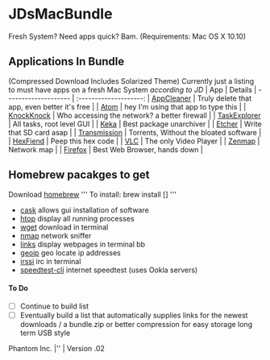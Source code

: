 # JDsMacBundle
Fresh System? Need apps quick? Bam.
(Requirements: Mac OS X 10.10)

## Applications In Bundle
(Compressed Download Includes Solarized Theme)
Currently just a listing to must have apps on a fresh Mac System *according to JD*
| App | Details |
-------------------- | :--------------------:
| [AppCleaner](https://freemacsoft.net/appcleaner/) | Truly delete that app, even better it's free |
| [Atom](https://atom.io/) | hey I'm using that app to type this |
| [KnockKnock](https://objective-see.com/products/knockknock.html) | Who accessing the network? a better firewall |
| [TaskExplorer](https://objective-see.com/products/taskexplorer.html) | All tasks, root level GUI |
| [Keka](https://www.keka.io/en/) | Best package unarchiver |
| [Etcher](https://etcher.io/) | Write that SD card asap |
| [Transmission](https://transmissionbt.com/download/) | Torrents, Without the bloated software |
| [HexFiend](https://ridiculousfish.com/hexfiend/) | Peep this hex code |
| [VLC](https://www.videolan.org/vlc/) | The only Video Player |
| [Zenmap](https://nmap.org/download.html) | Network map |
| [Firefox](https://www.mozilla.org/en-US/firefox/new/) | Best Web Browser, hands down |


## Homebrew pacakges to get
Download [homebrew](https://brew.sh)
'''
To install: brew install []
'''
- [cask](https://formulae.brew.sh/formula/cask) allows gui installation of software
- [htop](https://formulae.brew.sh/formula/htop) display all running processes
- [wget](https://formulae.brew.sh/formula/wget) download in terminal
- [nmap](https://formulae.brew.sh/formula/nmap) network sniffer
- [links](https://formulae.brew.sh/formula/links) display webpages in terminal bb
- [geoip](https://formulae.brew.sh/formula/geoip) geo locate ip addresses
- [irssi](https://formulae.brew.sh/formula/irssi) irc in terminal
- [speedtest-cli](https://formulae.brew.sh/formula/speedtest-cli) internet speedtest (uses Ookla servers)

#### To Do
- [ ] Continue to build list
- [ ] Eventually build a list that automatically supplies links for the newest downloads / a bundle.zip or better compression for easy storage long term USB style

Phantom Inc. |'' |
Version .02
